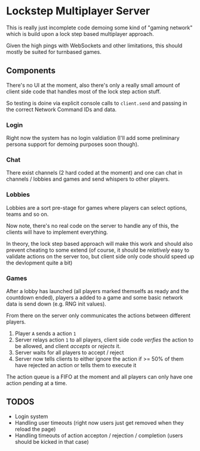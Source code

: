Lockstep Multiplayer Server
===========================

This is really just incomplete code demoing some kind of "gaming network" which 
is build upon a lock step based multiplayer approach.

Given the high pings with WebSockets and other limitations, this should mostly 
be suited for turnbased games.


## Components

There's no UI at the moment, also there's only a really small amount of client 
side code that handles most of the lock step action stuff.

So testing is doine via explicit console calls to `client.send` and passing in 
the correct Network Command IDs and data.


### Login

Right now the system has no login valdiation (I'll add some preliminary persona 
support for demoing purposes soon though).


### Chat

There exist channels (2 hard coded at the moment) and one can chat in channels 
/ lobbies and games and send whispers to other players.


### Lobbies

Lobbies are a sort pre-stage for games where players can select options, teams and so on.

Now note, there's no real code on the server to handle any of this, the clients 
will have to implement everything.

In theory, the lock step based approach will make this work and should also 
prevent cheating to some extend (of course, it should be *relatively* easy to 
validate actions on the server too, but client side only code should speed up the devlopment quite a bit)


### Games

After a lobby has launched (all players marked themselfs as ready and the 
countdown ended), players a added to a game and some basic network data is 
send down (e.g. RNG init values).

From there on the server only communicates the actions between different players.

1. Player `A` sends a action `1`
2. Server relays action `1` to all players, client side code *verfies* the action to be allowed, and client *accepts* or *rejects* it.
3. Server waits for all players to accept / reject
4. Server now tells clients to either ignore the action if >= 50% of them have rejected an action or tells them to execute it

The action queue is a FIFO at the moment and all players can only have one action pending at a time.

## TODOS

- Login system
- Handling user timeouts (right now users just get removed when they reload the page)
- Handling timeouts of action accepton / rejection / completion (users should be kicked in that case)

